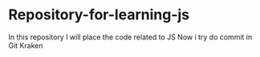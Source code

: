 # Repository-for-learning-js
In this repository I will place the code related to JS
Now i try do commit in Git Kraken
